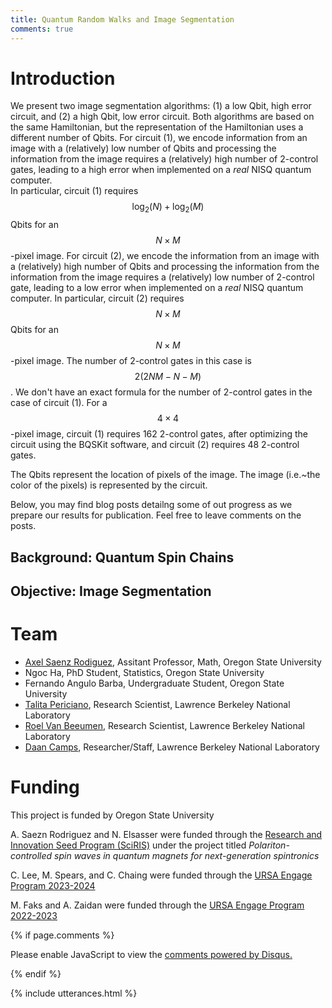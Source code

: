 ```yaml
---
title: Quantum Random Walks and Image Segmentation
comments: true
---
```


<link rel="alternate" type="application/rss+xml" href="{{ site.url }}/feed.xml">

# Introduction

We present two image segmentation algorithms: (1) a low Qbit, high error circuit, and (2) a high Qbit, low error circuit. 
Both algorithms are based on the same Hamiltonian, but the representation of the Hamiltonian uses a different number of Qbits. 
For circuit (1), we encode information from an image with a (relatively) low number of Qbits and processing the information from the image requires a (relatively) high number of 2-control gates, leading to a high error when implemented on a *real* NISQ quantum computer.  
In particular, circuit (1) requires $$\log_2(N) + \log_2(M)$$ Qbits for an $$N\times M$$-pixel image. 
For circuit (2), we encode the information from an image with a (relatively) high number of Qbits and processing the information from the information from the image requires a (relatively) low number of 2-control gate, leading to a low error when implemented on a *real* NISQ quantum computer. 
In particular, circuit (2) requires $$N\times M$$ Qbits for an $$N\times M$$-pixel image. 
The number of 2-control gates in this case is $$2(2N M - N -M)$$. 
We don't have an exact formula for the number of 2-control gates in the case of circuit (1). 
For a $$4\times4$$-pixel image, circuit (1) requires 162 2-control gates, after optimizing the circuit using the BQSKit software, and circuit (2) requires 48 2-control gates.

The Qbits represent the location of pixels of the image. The image (i.e.~the color of the pixels) is represented by the circuit.  

Below, you may find blog posts detailng some of out progress as we prepare our results for publication. Feel free to leave comments on the posts.

## Background: Quantum Spin Chains



## Objective: Image Segmentation

<!---
# See

Further discussion on the following topics:

- [The one-point function](/URSA23/pages/OPF.html)

--->


# Team
- [Axel Saenz Rodiguez](https://sites.google.com/view/axelsaenz), Assitant Professor, Math, Oregon State University
- Ngoc Ha, PhD Student, Statistics, Oregon State University
- Fernando Angulo Barba, Undergraduate Student, Oregon State University
- [Talita Periciano](https://tperciano.wixsite.com/home), Research Scientist, Lawrence Berkeley National Laboratory
- [Roel Van Beeumen](http://www.roelvanbeeumen.be/drupal8/), Research Scientist, Lawrence Berkeley National Laboratory
- [Daan Camps](https://campsd.github.io/), Researcher/Staff, Lawrence Berkeley National Laboratory


# Funding 

This project is funded by Oregon State University

A. Saezn Rodriguez and N. Elsasser were funded through the [Research and Innovation Seed Program (SciRIS)](https://science.oregonstate.edu/research/research-and-innovation-seed-program) under the project titled *Polariton-controlled spin waves in quantum magnets for next-generation spintronics*

C. Lee, M. Spears, and C. Chaing were funded through the [URSA Engage Program 2023-2024](https://academicaffairs.oregonstate.edu/research/ursa-engage)

M. Faks and A. Zaidan were funded through the [URSA Engage Program 2022-2023](https://academicaffairs.oregonstate.edu/research/ursa-engage)



<script type="text/javascript" async
  src="https://cdnjs.cloudflare.com/ajax/libs/mathjax/2.7.5/MathJax.js?config=TeX-MML-AM_CHTML" async>
</script>

{% if page.comments %}

<div id="disqus_thread"></div>
<script>
    /**
    *  RECOMMENDED CONFIGURATION VARIABLES: EDIT AND UNCOMMENT THE SECTION BELOW TO INSERT DYNAMIC VALUES FROM YOUR PLATFORM OR CMS.
    *  LEARN WHY DEFINING THESE VARIABLES IS IMPORTANT: https://disqus.com/admin/universalcode/#configuration-variables    */
    /*
    var disqus_config = function () {
    this.page.url = PAGE_URL;  // Replace PAGE_URL with your page's canonical URL variable
    this.page.identifier = PAGE_IDENTIFIER; // Replace PAGE_IDENTIFIER with your page's unique identifier variable
    };
    */
    (function() { // DON'T EDIT BELOW THIS LINE
    var d = document, s = d.createElement('script');
    s.src = 'https://https-asaenz16-github-io-ursa23.disqus.com/embed.js';
    s.setAttribute('data-timestamp', +new Date());
    (d.head || d.body).appendChild(s);
    })();
</script>
<noscript>Please enable JavaScript to view the <a href="https://disqus.com/?ref_noscript">comments powered by Disqus.</a></noscript>

{% endif %}




{% include utterances.html %}
